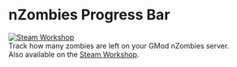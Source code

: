 # nZombies Progress Bar
[![Steam Workshop](https://img.shields.io/steam/subscriptions/1928020460)](https://steamcommunity.com/sharedfiles/filedetails/?id=1928020460)  
Track how many zombies are left on your GMod nZombies server.  
Also available on the [Steam Workshop](https://steamcommunity.com/sharedfiles/filedetails/?id=1928020460).

